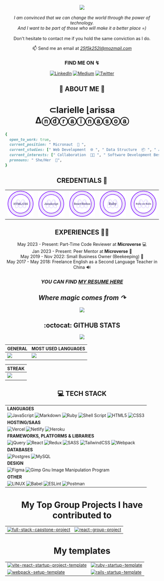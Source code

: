 <p align="center">
<img src="https://readme-typing-svg.demolab.com?font=Fira+Code&pause=250&color=1e9747&width=435&lines=Hi%2C+I'm+Larissa;Welcome+to+my+profile..."><br>
</p>

<p align="center"><em>I am convinced that we can change the world through the power of technology.<br> And I want to be part of those who will make it a better place =)</em><br><br>Don't hesitate to contact me if you hold the same conviction as I do.<br>
</p>

<div align="center">
  
  📫 Send me an email at <em>[25f5k252l@mozmail.com](mailto:25f5k252l@mozmail.com)</em>
  
</div>  

<h3 align="center">
FIND ME ON ↯ 
</h3>
  
  <div align="center">
  
  [![LinkedIn](https://img.shields.io/badge/LinkedIn-%230077B5.svg?logo=linkedin&logoColor=white)](https://linkedin.com/in/larissa-clarielle) [![Medium](https://img.shields.io/badge/Medium-12100E?logo=medium&logoColor=white)](https://medium.com/@alc3and) [![Twitter](https://img.shields.io/badge/Twitter-%231DA1F2.svg?logo=Twitter&logoColor=white)](https://twitter.com/alc3and)
  
</div>

<h2 align="center"> 🦄 ABOUT ME 🐝 <br></h2>
<h1 align="center">
⊂larielle ⌊arissa Δⓝⓓⓡⓐⓘⓝⓐⓢⓞⓐ
</h1>
<div align="center">
  
<div align="left">
  
```ruby
{
  open_to_work: true,
  current_position: " Micronaut  🔭 ",
  current_studies: [" Web Development  🌐 ", " Data Structure  📦 ", " Algorithm  🧮 "],
  current_interests: [" Collaboration  🤝🏾 ", " Software Development Best Practices  ➓ "],
  pronouns: " She/Her  🦄",
}
``` 
</div>
  
  ## **CREDENTIALS 📜**
  
<table align="center">
  <tr>
    <td align="center"><a href="https://www.credential.net/0df80836-25a6-4bd4-bfc3-2fab095da696" target="blank"><img src="./assets/credentials/badge-htmlcss.png" width="100"></a></td>
    <td align="center"><a href="https://www.credential.net/c4dac11e-f496-4fe5-a9a5-601d246ef8f9#gs.xzi7ju" target="blank"><img src="./assets/credentials/badge-js.png" width="100"></a></td>
    <td align="center"><a href="https://www.credential.net/6ed41ceb-3dff-49e1-9dcc-bf44e2fcdf10" target="blank"><img src="./assets/credentials/badge-react.png" width="100"></a></td>
    <td align="center"><a href="https://www.credential.net/7147b19f-fe4e-4879-87aa-8dc314c2f151#gs.xzib8y" target="blank"><img src="./assets/credentials/badge-ruby.png" width="100"></a></td>
    <td align="center"><a href="https://www.credential.net/7147b19f-fe4e-4879-87aa-8dc314c2f151#gs.xzib8y" target="blank"><img src="./assets/credentials/RoR badge.png" width="100"></a></td>
  </tr>
</table>

## EXPERIENCES 🤸🤺
 May 2023 - Present: Part-Time Code Reviewer at **Microverse** 💻 <br/>
 Jan 2023 - Present: Peer Mentor at **Microverse** 📍 <br>
 May 2019 - Nov 2022:	Small Business Owner (Beekeeping) 🐝 <br>
 May 2017 - May 2018:	Freelance English as a Second Language Teacher in China 🔊

 ### _YOU CAN FIND [MY RESUME HERE](https://docs.google.com/document/d/18_vrZ5yUGuTeOvwovZeGMSgDd_bap0SXMrrUMW8a3is/edit?usp=sharing)_
  
## **_Where magic comes from ↷_**
<a href="https://github.com/rica213/rica213"><img align="center" width="400" src="https://spotify-github-profile.vercel.app/api/view?uid=12165174461&cover_image=true&theme=novatorem&show_offline=false&background_color=121212&bar_color=53b14f&bar_color_cover=false" /></a>      
  
</div>

<h2 align="center"> :octocat: GITHUB STATS </h2>

<p align="center">
<img src="https://komarev.com/ghpvc/?username=rica213&style=flat-square&color=1e9747">
</p>

<div align="center">

  | GENERAL | MOST USED LANGUAGES |
|--------|--------|
| ![](https://github-readme-stats.vercel.app/api?username=rica213&theme=merko&hide_border=false&include_all_commits=true&count_private=true)<br/>  | ![](https://github-readme-stats.vercel.app/api/top-langs/?username=rica213&theme=merko&hide_border=false&include_all_commits=true&count_private=true&layout=compact) | 

</div>     

<div align="center">
  
  | STREAK |
|--------|
| ![](https://github-readme-streak-stats.herokuapp.com/?user=rica213&exclude_days=Sun&hide_longest_streak=true&theme=merko&hide_border=false)<br/> | 
  
</div>

<h2 align="center"> 💻 TECH STACK </h2>
<div align="center">
  
|  |
|--------|
| **LANGUAGES** |
| ![JavaScript](https://img.shields.io/badge/javascript-%23323330.svg?style=for-the-badge&logo=javascript&logoColor=%23F7DF1E) ![Markdown](https://img.shields.io/badge/markdown-%23000000.svg?style=for-the-badge&logo=markdown&logoColor=white) ![Ruby](https://img.shields.io/badge/ruby-%23CC342D.svg?style=for-the-badge&logo=ruby&logoColor=white) ![Shell Script](https://img.shields.io/badge/shell_script-%23121011.svg?style=for-the-badge&logo=gnu-bash&logoColor=white) ![HTML5](https://img.shields.io/badge/html5-%23E34F26.svg?style=for-the-badge&logo=html5&logoColor=white) ![CSS3](https://img.shields.io/badge/css3-%231572B6.svg?style=for-the-badge&logo=css3&logoColor=white) |
| **HOSTING/SAAS** |
| ![Vercel](https://img.shields.io/badge/vercel-%23000000.svg?style=for-the-badge&logo=vercel&logoColor=white) ![Netlify](https://img.shields.io/badge/netlify-%23000000.svg?style=for-the-badge&logo=netlify&logoColor=#00C7B7) ![Heroku](https://img.shields.io/badge/heroku-%23430098.svg?style=for-the-badge&logo=heroku&logoColor=white)  |
| **FRAMEWORKS, PLATFORMS & LIBRARIES** | 
|![jQuery](https://img.shields.io/badge/jquery-%230769AD.svg?style=for-the-badge&logo=jquery&logoColor=white) ![React](https://img.shields.io/badge/react-%2320232a.svg?style=for-the-badge&logo=react&logoColor=%2361DAFB) ![Redux](https://img.shields.io/badge/redux-%23593d88.svg?style=for-the-badge&logo=redux&logoColor=white) ![SASS](https://img.shields.io/badge/SASS-hotpink.svg?style=for-the-badge&logo=SASS&logoColor=white) ![TailwindCSS](https://img.shields.io/badge/tailwindcss-%2338B2AC.svg?style=for-the-badge&logo=tailwind-css&logoColor=white) ![Webpack](https://img.shields.io/badge/webpack-%238DD6F9.svg?style=for-the-badge&logo=webpack&logoColor=black) |
| **DATABASES**|
| ![Postgres](https://img.shields.io/badge/postgres-%23316192.svg?style=for-the-badge&logo=postgresql&logoColor=white) ![MySQL](https://img.shields.io/badge/mysql-%2300f.svg?style=for-the-badge&logo=mysql&logoColor=white) |
| **DESIGN** |
| ![Figma](https://img.shields.io/badge/figma-%23F24E1E.svg?style=for-the-badge&logo=figma&logoColor=white) ![Gimp Gnu Image Manipulation Program](https://img.shields.io/badge/Gimp-657D8B?style=for-the-badge&logo=gimp&logoColor=FFFFFF) |
| **OTHER** |
| ![LINUX](https://img.shields.io/badge/Linux-FCC624?style=for-the-badge&logo=linux&logoColor=black) ![Babel](https://img.shields.io/badge/Babel-F9DC3e?style=for-the-badge&logo=babel&logoColor=black) ![ESLint](https://img.shields.io/badge/ESLint-4B3263?style=for-the-badge&logo=eslint&logoColor=white) ![Postman](https://img.shields.io/badge/Postman-FF6C37?style=for-the-badge&logo=postman&logoColor=white) |
  
</div>
  
  <h1 align="center">
   My Top Group Projects I have contributed to
  </h1>
  
<p align="center">

| | |
|--------|--------|
| <a href="https://github.com/rica213/vr-world"><img width="500" src="https://github-readme-stats.vercel.app/api/pin/?username=rica213&repo=vr-world&theme=react&bg_color=040f0f&title_color=1e9747&hide_border=true&icon_color=F8D866&º" alt="full-stack-capstone-project"></a> | <a href="https://github.com/jonas-45/space-travellers-hub"><img width="500" src="https://github-readme-stats.vercel.app/api/pin/?username=jonas-45&repo=space-travellers-hub&theme=react&bg_color=040f0f&title_color=1e9747&hide_border=true&icon_color=F8D866&º" alt="react-group-project"></a> | 

<!---
<a href="https://github.com/rica213/TV-Shows"><img width="500" src="https://github-readme-stats.vercel.app/api/pin/?username=rica213&repo=TV-SHOWS&theme=react&bg_color=040f0f&title_color=1e9747&hide_border=true&icon_color=F8D866&º" alt="my-capstone-project"></a>
<a href="https://github.com/jonas-45/space-travellers-hub"><img width="500" src="https://github-readme-stats.vercel.app/api/pin/?username=jonas-45&repo=space-travellers-hub&theme=react&bg_color=040f0f&title_color=1e9747&hide_border=true&icon_color=F8D866&º" alt="react-group-project"></a>
<a href="https://github.com/rica213/REST-Countries-API"><img width="500" src="https://github-readme-stats.vercel.app/api/pin/?username=rica213&repo=REST-Countries-API&theme=react&bg_color=040f0f&title_color=1e9747&hide_border=true&icon_color=F8D866&º" alt="group-project"></a>
<a href="https://github.com/rica213/insure-landing-page-master"><img width="500" src="https://github-readme-stats.vercel.app/api/pin/?username=rica213&repo=insure-landing-page-master&theme=react&bg_color=040f0f&title_color=1e9747&hide_border=true&icon_color=F8D866&º" alt="group-project"></a>
</p>


<h1 align="center">My vanilla JavaScript Top Projects</h1>
  
<p align="center">
<a href="https://github.com/rica213/Leaderboard"><img width="500" src="https://github-readme-stats.vercel.app/api/pin/?username=rica213&repo=Leaderboard&theme=react&bg_color=040f0f&title_color=1e9747&hide_border=true&icon_color=F8D866&º" alt="my-js-project"></a>
<a href="https://github.com/rica213/awesome-book-es6"><img width="500" src="https://github-readme-stats.vercel.app/api/pin/?username=rica213&repo=awesome-book-es6&theme=react&bg_color=040f0f&title_color=1e9747&hide_border=true&icon_color=F8D866&º" alt="awesome-book-js-project"></a>
<a href="https://github.com/rica213/to-do-list"><img width="500" src="https://github-readme-stats.vercel.app/api/pin/?username=rica213&repo=to-do-list&theme=react&bg_color=040f0f&title_color=1e9747&hide_border=true&icon_color=F8D866&º" alt="todo-js-project"></a>
</p>

<h1 align="center">My React Top Projects</h1>
  
<p align="center">
<a href="https://github.com/rica213/investIQ"><img width="500" src="https://github-readme-stats.vercel.app/api/pin/?username=rica213&repo=investIQ&theme=react&bg_color=040f0f&title_color=1e9747&hide_border=true&icon_color=F8D866&º" alt="my-capstone-project"></a>
<a href="https://github.com/rica213/bookstore"><img width="500" src="https://github-readme-stats.vercel.app/api/pin/?username=rica213&repo=bookstore&theme=react&bg_color=040f0f&title_color=1e9747&hide_border=true&icon_color=F8D866&º" alt="react-project"></a>
<a href="https://github.com/rica213/math-magicians"><img width="500" src="https://github-readme-stats.vercel.app/api/pin/?username=rica213&repo=math-magicians&theme=react&bg_color=040f0f&title_color=1e9747&hide_border=true&icon_color=F8D866&º" alt="react-project"></a>
</p> --->

<h1 align="center">My templates</h1>
<p align="center">

|  |  |
|--------|--------|
| <a href="https://github.com/rica213/vite-react-startup-project-template"><img width="500" src="https://github-readme-stats.vercel.app/api/pin/?username=rica213&repo=vite-react-startup-project-template&theme=react&bg_color=040f0f&title_color=1e9747&hide_border=true&icon_color=F8D866&º" alt="vite-react-startup-project-template"></a> | <a href="https://github.com/rica213/ruby-startup-project-template"><img width="500" src="https://github-readme-stats.vercel.app/api/pin/?username=rica213&repo=ruby-startup-project-template&theme=react&bg_color=040f0f&title_color=1e9747&hide_border=true&icon_color=F8D866&º" alt="ruby-startup-template"></a> |
| <a href="https://github.com/rica213/set-up-webpack"><img width="500" src="https://github-readme-stats.vercel.app/api/pin/?username=rica213&repo=set-up-webpack&theme=react&bg_color=040f0f&title_color=1e9747&hide_border=true&icon_color=F8D866&º" alt="webpack-setup-template"></a> | <a href="https://github.com/rica213/rails-startup"><img width="500" src="https://github-readme-stats.vercel.app/api/pin/?username=rica213&repo=rails-startup&theme=react&bg_color=040f0f&title_color=1e9747&hide_border=true&icon_color=F8D866&º" alt="rails-startup-template"></a> | 
</p>

<!---
rica213/rica213 is a ✨ special ✨ repository because its `README.md` (this file) appears on your GitHub profile.
You can click the Preview link to take a look at your changes.
--->

